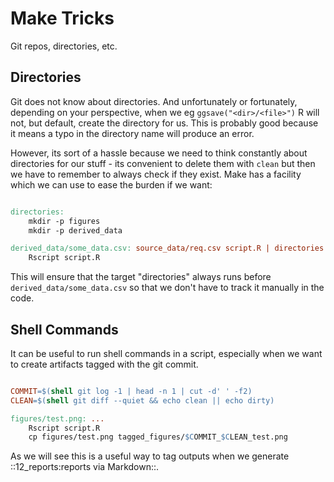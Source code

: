 Make Tricks
===========

Git repos, directories, etc.

Directories
-----------

Git does not know about directories. And unfortunately or fortunately,
depending on your perspective, when we eg `ggsave("<dir>/<file>")` R
will not, but default, create the directory for us. This is probably good
because it means a typo in the directory name will produce an error.

However, its sort of a hassle because we need to think constantly
about directories for our stuff - its convenient to delete them with `clean`
but then we have to remember to always check if they exist. Make has a
facility which we can use to ease the burden if we want:

```Makefile

directories:
	mkdir -p figures
	mkdir -p derived_data

derived_data/some_data.csv: source_data/req.csv script.R | directories
	Rscript script.R
```

This will ensure that the target "directories" always runs before `derived_data/some_data.csv` so that we don't have to track it manually in the code.

Shell Commands
--------------

It can be useful to run shell commands in a script, especially when we
want to create artifacts tagged with the git commit.

```Makefile

COMMIT=$(shell git log -1 | head -n 1 | cut -d' ' -f2)
CLEAN=$(shell git diff --quiet && echo clean || echo dirty)

figures/test.png: ...
	Rscript script.R
	cp figures/test.png tagged_figures/$COMMIT_$CLEAN_test.png
```

As we will see this is a useful way to tag outputs when we generate
::12_reports:reports via Markdown::.




